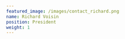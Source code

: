 ```yaml
---
featured_image: /images/contact_richard.png
name: Richard Voisin
position: President
weight: 1
---
```


